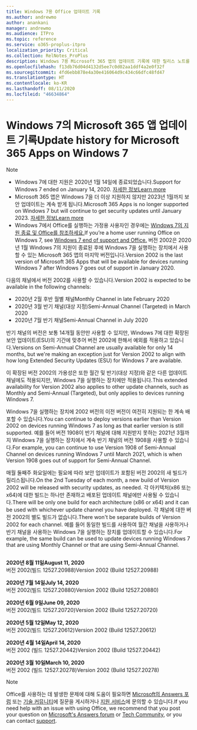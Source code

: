 ```yaml
---
title: Windows 7용 Office 업데이트 기록
ms.author: andrewmo
author: anankani
manager: andrewmo
ms.audience: ITPro
ms.topic: reference
ms.service: o365-proplus-itpro
localization_priority: Critical
ms.collection: RelNotes_ProPlus
description: Windows 7용 Microsoft 365 앱의 업데이트 기록에 대한 릴리스 노트를 고객에게 제공합니다.
ms.openlocfilehash: f13db76d04d4132d5ee7c0d02aa1ddf4a2e0f32f
ms.sourcegitcommit: 4fd6ebb878e4a30e416064d9c434c66dfc48fd47
ms.translationtype: HT
ms.contentlocale: ko-KR
ms.lasthandoff: 08/11/2020
ms.locfileid: "46634864"
---
```

# <a name="update-history-for-microsoft-365-apps-on-windows-7"></a><span data-ttu-id="d0618-103">Windows 7의 Microsoft 365 앱 업데이트 기록</span><span class="sxs-lookup"><span data-stu-id="d0618-103">Update history for Microsoft 365 Apps on Windows 7</span></span> 

 > [!NOTE]
>
>- <span data-ttu-id="d0618-104">Windows 7에 대한 지원은 2020년 1월 14일에 종료되었습니다.</span><span class="sxs-lookup"><span data-stu-id="d0618-104">Support for Windows 7 ended on January 14, 2020.</span></span> [<span data-ttu-id="d0618-105">자세한 정보</span><span class="sxs-lookup"><span data-stu-id="d0618-105">Learn more</span></span>](https://www.microsoft.com/microsoft-365/windows/end-of-windows-7-support?rtc=1)
>- <span data-ttu-id="d0618-106">Microsoft 365 앱은 Windows 7을 더 이상 지원하지 않지만 2023년 1월까지 보안 업데이트는 계속 받게 됩니다.</span><span class="sxs-lookup"><span data-stu-id="d0618-106">Microsoft 365 Apps is no longer supported on Windows 7 but will continue to get security updates until January 2023.</span></span> [<span data-ttu-id="d0618-107">자세한 정보</span><span class="sxs-lookup"><span data-stu-id="d0618-107">Learn more</span></span>](https://docs.microsoft.com/DeployOffice/windows-7-support)
>- <span data-ttu-id="d0618-108">Windows 7에서 Office를 실행하는 가정용 사용자인 경우에는 [Windows 7의 지원 종료 및 Office를 참조하세요.](https://support.office.com/en-us/article/windows-7-end-of-support-and-office-78f20fab-b57b-44d7-8368-06a8493f3cb9?ui=en-US&rs=en-US&ad=US)</span><span class="sxs-lookup"><span data-stu-id="d0618-108">If you’re a home user running Office on Windows 7, see [Windows 7 end of support and Office.](https://support.office.com/en-us/article/windows-7-end-of-support-and-office-78f20fab-b57b-44d7-8368-06a8493f3cb9?ui=en-US&rs=en-US&ad=US)</span></span>
<span data-ttu-id="d0618-109">버전 2002은 2020년 1월 Windows 7의 지원이 종료된 후에 Windows 7을 실행하는 장치에서 사용할 수 있는 Microsoft 365 앱의 마지막 버전입니다.</span><span class="sxs-lookup"><span data-stu-id="d0618-109">Version 2002 is the last version of Microsoft 365 Apps that will be available for devices running Windows 7 after Windows 7 goes out of support in January 2020.</span></span>  

<span data-ttu-id="d0618-110">다음의 채널에서 버전 2002를 사용할 수 있습니다.</span><span class="sxs-lookup"><span data-stu-id="d0618-110">Version 2002 is expected to be available in the following channels:</span></span>
- <span data-ttu-id="d0618-111">2020년 2월 후반 월별 채널</span><span class="sxs-lookup"><span data-stu-id="d0618-111">Monthly Channel in late February 2020</span></span>
- <span data-ttu-id="d0618-112">2020년 3월 반기 채널(대상 지정)</span><span class="sxs-lookup"><span data-stu-id="d0618-112">Semi-Annual Channel (Targeted) in March 2020</span></span>
- <span data-ttu-id="d0618-113">2020년 7월 반기 채널</span><span class="sxs-lookup"><span data-stu-id="d0618-113">Semi-Annual Channel in July 2020</span></span>

<span data-ttu-id="d0618-114">반기 채널의 버전은 보통 14개월 동안만 사용할 수 있지만, Windows 7에 대한 확장된 보안 업데이트(ESU)의 기간에 맞추어 버전 2002에 한해서 예외를 적용하고 있습니다.</span><span class="sxs-lookup"><span data-stu-id="d0618-114">Versions on Semi-Annual Channel are usually available for only 14 months, but we're making an exception just for Version 2002 to align with how long Extended Security Updates (ESU) for Windows 7 are available.</span></span>

<span data-ttu-id="d0618-115">이 확장된 버전 2002의 가용성은 또한 월간 및 반기(대상 지정)와 같은 다른 업데이트 채널에도 적용되지만, Windows 7을 실행하는 장치에만 적용됩니다.</span><span class="sxs-lookup"><span data-stu-id="d0618-115">This extended availability for Version 2002 also applies to other update channels, such as Monthly and Semi-Annual (Targeted), but only applies to devices running Windows 7.</span></span>

<span data-ttu-id="d0618-116">Windows 7을 실행하는 장치에 2002 버전의 이전 버전이 여전히 지원되는 한 계속 배포할 수 있습니다.</span><span class="sxs-lookup"><span data-stu-id="d0618-116">You can continue to deploy versions earlier than Version 2002 on devices running Windows 7 as long as that earlier version is still supported.</span></span> <span data-ttu-id="d0618-117">예를 들어 버전 1908이 반기 채널에 대해 지원받지 못하는 2021년 3월까지 Windows 7을 실행하는 장치에서 계속 반기 채널의 버전 1908을 사용할 수 있습니다.</span><span class="sxs-lookup"><span data-stu-id="d0618-117">For example, you can continue to use Version 1908 of Semi-Annual Channel on devices running Windows 7 until March 2021, which is when Version 1908 goes out of support for Semi-Annual Channel.</span></span>

<span data-ttu-id="d0618-118">매월 둘째주 화요일에는 필요에 따라 보안 업데이트가 포함된 버전 2002의 새 빌드가 릴리스됩니다.</span><span class="sxs-lookup"><span data-stu-id="d0618-118">On the 2nd Tuesday of each month, a new build of Version 2002 will be released with security updates, as needed.</span></span> <span data-ttu-id="d0618-119">각 아키텍처(x86 또는 x64)에 대한 빌드는 하나만 존재하고 배포된 업데이트 채널에만 사용될 수 있습니다.</span><span class="sxs-lookup"><span data-stu-id="d0618-119">There will be only one build for each architecture (x86 or x64) and it can be used with whichever update channel you have deployed.</span></span> <span data-ttu-id="d0618-120">각 채널에 대한 버전 2002의 별도 빌드가 없습니다.</span><span class="sxs-lookup"><span data-stu-id="d0618-120">There won't be separate builds of Version 2002 for each channel.</span></span> <span data-ttu-id="d0618-121">예를 들어 동일한 빌드를 사용하여 월간 채널을 사용하거나 반기 채널을 사용하는 Windows 7을 실행하는 장치를 업데이트할 수 있습니다.</span><span class="sxs-lookup"><span data-stu-id="d0618-121">For example, the same build can be used to update devices running Windows 7 that are using Monthly Channel or that are using Semi-Annual Channel.</span></span>

##

[//]: # (제거하지 마세요)

<span data-ttu-id="d0618-123">**2020년 8월 11일**</span><span class="sxs-lookup"><span data-stu-id="d0618-123">**August 11, 2020**</span></span><br/>
<span data-ttu-id="d0618-124">버전 2002(빌드 12527.20988)</span><span class="sxs-lookup"><span data-stu-id="d0618-124">Version 2002 (Build 12527.20988)</span></span><br/>

<span data-ttu-id="d0618-125">**2020년 7월 14일**</span><span class="sxs-lookup"><span data-stu-id="d0618-125">**July 14, 2020**</span></span><br/>
<span data-ttu-id="d0618-126">버전 2002(빌드 12527.20880)</span><span class="sxs-lookup"><span data-stu-id="d0618-126">Version 2002 (Build 12527.20880)</span></span><br/>

<span data-ttu-id="d0618-127">**2020년 6월 9일**</span><span class="sxs-lookup"><span data-stu-id="d0618-127">**June 09, 2020**</span></span><br/>
<span data-ttu-id="d0618-128">버전 2002(빌드 12527.20720)</span><span class="sxs-lookup"><span data-stu-id="d0618-128">Version 2002 (Build 12527.20720)</span></span><br/>

<span data-ttu-id="d0618-129">**2020년 5월 12일**</span><span class="sxs-lookup"><span data-stu-id="d0618-129">**May 12, 2020**</span></span><br/>
<span data-ttu-id="d0618-130">버전 2002(빌드 12527.20612)</span><span class="sxs-lookup"><span data-stu-id="d0618-130">Version 2002 (Build 12527.20612)</span></span><br/>

<span data-ttu-id="d0618-131">**2020년 4월 14일**</span><span class="sxs-lookup"><span data-stu-id="d0618-131">**April 14, 2020**</span></span><br/>
<span data-ttu-id="d0618-132">버전 2002 (빌드 12527.20442)</span><span class="sxs-lookup"><span data-stu-id="d0618-132">Version 2002 (Build 12527.20442)</span></span><br/>

<span data-ttu-id="d0618-133">**2020년 3월 10일**</span><span class="sxs-lookup"><span data-stu-id="d0618-133">**March 10, 2020**</span></span><br/>
<span data-ttu-id="d0618-134">버전 2002 (빌드 12527.20278)</span><span class="sxs-lookup"><span data-stu-id="d0618-134">Version 2002 (Build 12527.20278)</span></span><br/>




> [!NOTE]
> <span data-ttu-id="d0618-135">Office를 사용하는 데 발생한 문제에 대해 도움이 필요하면 [Microsoft의 Answers 포럼](https://answers.microsoft.com/) 또는 [기술 커뮤니티](https://techcommunity.microsoft.com/)에 질문을 게시하거나 [지원 서비스](https://support.microsoft.com/contactus)에 문의할 수 있습니다.</span><span class="sxs-lookup"><span data-stu-id="d0618-135">If you need help with an issue with using Office, we recommend that you post your question on [Microsoft's Answers forum](https://answers.microsoft.com/) or [Tech Community](https://techcommunity.microsoft.com/), or you can contact [support](https://support.microsoft.com/contactus).</span></span>
